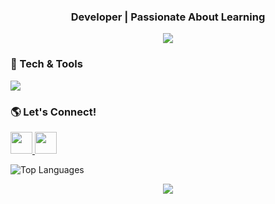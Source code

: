 <h3 align="center"> Developer | Passionate About Learning </h3>

<p align="center">
  <!-- Gradient Welcome Banner -->
  <img src="https://capsule-render.vercel.app/api?text=Welcome!&type=waving&color=0:ff7eb3,100:ff758c&height=100&fontColor=ffffff"/>
</p>

### **🔧 Tech & Tools**
<p align="left">
  <img src="https://skillicons.dev/icons?i=cs,js,python,react,php,vscode,visualstudio,unity,mysql&theme=dark" />
</p>

### **🌎 Let's Connect!**
<p align="left">
  <a href="https://www.instagram.com/s_rvrs/" target="_blank">
    <img src="https://img.shields.io/badge/Instagram-%23E4405F.svg?&style=for-the-badge&logo=instagram&logoColor=white" height="35"/>
  </a>
  <a href="https://www.linkedin.com/in/sharmaine-rioveros-23599027a/" target="_blank">
    <img src="https://img.shields.io/badge/LinkedIn-%230077B5.svg?&style=for-the-badge&logo=linkedin&logoColor=white" height="35"/>
  </a>
</p>

<p align="left">
  <img src="https://github-readme-stats.vercel.app/api/top-langs/?username=sharm-rvrs&layout=compact&theme=radical" alt="Top Languages">
</p>

<p align="center">
  <a href="https://www.buymeacoffee.com/sharmainerr">
    <img src="https://img.shields.io/badge/Buy%20Me%20A%20Coffee-%23FFDD00.svg?&style=for-the-badge&logo=buy-me-a-coffee&logoColor=black" />
  </a>
</p>


